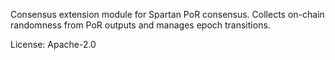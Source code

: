Consensus extension module for Spartan PoR consensus. Collects on-chain randomness
from PoR outputs and manages epoch transitions.

License: Apache-2.0